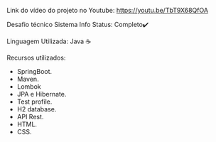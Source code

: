 Link do vídeo do projeto no Youtube: https://youtu.be/TbT9X68QfOA

Desafio técnico Sistema Info
Status: Completo✔️

Linguagem Utilizada: Java ☕

Recursos utilizados:
- SpringBoot.
- Maven.
- Lombok
- JPA e Hibernate.
- Test profile.
- H2 database.
- API Rest.
- HTML.
- CSS.
